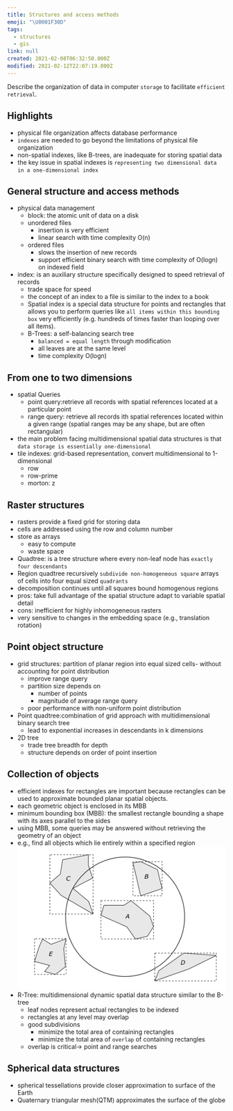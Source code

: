 ```yaml
---
title: Structures and access methods
emoji: "\U0001F30D"
tags:
  - structures
  - gis
link: null
created: 2021-02-08T06:32:50.000Z
modified: 2021-02-12T22:07:19.000Z
---
```


Describe the organization of data in computer `storage` to facilitate `efficient retrieval`.

## Highlights

- physical file organization affects database performance
- `indexes` are needed to go beyond the limitations of physical file organization
- non-spatial indexes, like B-trees, are inadequate for storing spatial data
- the key issue in spatial indexes is `representing two dimensional data in a one-dimensional index`

## General structure and access methods

- physical data management
  - block: the atomic unit of data on a disk
  - unordered files
    - insertion is very efficient
    - linear search with time complexity O(n)
  - ordered files
    - slows the insertion of new records
    - support efficient binary search with time complexity of O(logn) on indexed field
- index: is an auxiliary structure specifically designed to speed retrieval of records
  - trade space for speed
  - the concept of an index to a file is similar to the index to a book
  - Spatial index is a special data structure for points and rectangles that allows you to perform queries like `all items within this bounding box` very efficiently (e.g. hundreds of times faster than looping over all items).
  - B-Trees: a self-balancing search tree
    - `balanced = equal length` through modification
    - all leaves are at the same level
    - time complexity O(logn)

## From one to two dimensions

- spatial Queries
  - point query:retrieve all records with spatial references located at a particular point
  - range query: retrieve all records ith spatial references located within a given range (spatial ranges may be any shape, but are often rectangular)
- the main problem facing multidimensional spatial data structures is that `data storage is essentially one-dimensional`
- tile indexes: grid-based representation, convert multidimensional to 1-dimensional
  - row
  - row-prime
  - morton: z

## Raster structures

- rasters provide a fixed grid for storing data
- cells are addressed using the row and column number
- store as arrays
  - easy to compute
  - waste space
- Quadtree: is a tree structure where every non-leaf node has `exactly four descendants`
- Region quadtree recursively `subdivide non-homogeneous square` arrays of cells into four equal sized `quadrants`
- decomposition continues until all squares bound homogenous regions
- pros: take full advantage of the spatial structure adapt to variable spatial detail
- cons: inefficient for highly inhomogeneous rasters
- very sensitive to changes in the embedding space (e.g., translation rotation)

## Point object structure

- grid structures: partition of planar region into equal sized cells- without accounting for point distribution
  - improve range query
  - partition size depends on
    - number of points
    - magnitude of average range query
  - poor performance with non-uniform point distribution
- Point quadtree:combination of grid approach with multidimensional binary search tree
  - lead to exponential increases in descendants in k dimensions
- 2D tree
  - trade tree breadth for depth
  - structure depends on order of point insertion

## Collection of objects

- efficient indexes for rectangles are important because rectangles can be used to approximate bounded planar spatial objects.
- each geometric object is enclosed in its MBB
- minimum bounding box (MBB): the smallest rectangle bounding a shape with its axes parallel to the sides
- using MBB, some queries may be answered without retrieving the geometry of an object
- e.g., find all objects which lie entirely within a specified region
  ![](images/using%20minimum%20bouding%20boxes%20for%20a%20range%20query.png)
- R-Tree: multidimensional dynamic spatial data structure similar to the B-tree
  - leaf nodes represent actual rectangles to be indexed
  - rectangles at any level may overlap
  - good subdivisions
    - minimize the total area of containing rectangles
    - minimize the total area of `overlap` of containing rectangles
  - overlap is critical-> point and range searches

## Spherical data structures

- spherical tessellations provide closer approximation to surface of the Earth
- Quaternary triangular mesh(QTM) approximates the surface of the globe
